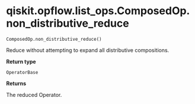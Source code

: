 # qiskit.opflow\.list\_ops.ComposedOp.non\_distributive\_reduce

`ComposedOp.non_distributive_reduce()`

Reduce without attempting to expand all distributive compositions.

**Return type**

`OperatorBase`

**Returns**

The reduced Operator.
